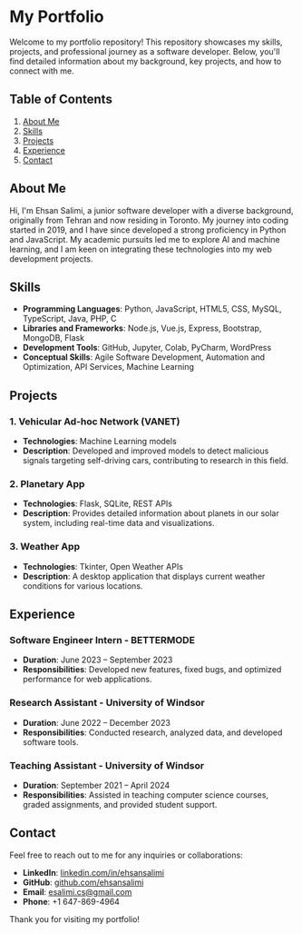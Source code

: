 # My Portfolio

Welcome to my portfolio repository! This repository showcases my skills, projects, and professional journey as a software developer. Below, you'll find detailed information about my background, key projects, and how to connect with me.

## Table of Contents

1. [About Me](#about-me)
2. [Skills](#skills)
3. [Projects](#projects)
4. [Experience](#experience)
5. [Contact](#contact)

## About Me

Hi, I'm Ehsan Salimi, a junior software developer with a diverse background, originally from Tehran and now residing in Toronto. My journey into coding started in 2019, and I have since developed a strong proficiency in Python and JavaScript. My academic pursuits led me to explore AI and machine learning, and I am keen on integrating these technologies into my web development projects.

## Skills

- **Programming Languages**: Python, JavaScript, HTML5, CSS, MySQL, TypeScript, Java, PHP, C
- **Libraries and Frameworks**: Node.js, Vue.js, Express, Bootstrap, MongoDB, Flask
- **Development Tools**: GitHub, Jupyter, Colab, PyCharm, WordPress
- **Conceptual Skills**: Agile Software Development, Automation and Optimization, API Services, Machine Learning

## Projects

### 1. Vehicular Ad-hoc Network (VANET)
- **Technologies**: Machine Learning models
- **Description**: Developed and improved models to detect malicious signals targeting self-driving cars, contributing to research in this field.

### 2. Planetary App
- **Technologies**: Flask, SQLite, REST APIs
- **Description**: Provides detailed information about planets in our solar system, including real-time data and visualizations.

### 3. Weather App
- **Technologies**: Tkinter, Open Weather APIs
- **Description**: A desktop application that displays current weather conditions for various locations.

## Experience

### Software Engineer Intern - BETTERMODE
- **Duration**: June 2023 – September 2023
- **Responsibilities**: Developed new features, fixed bugs, and optimized performance for web applications.

### Research Assistant - University of Windsor
- **Duration**: June 2022 – December 2023
- **Responsibilities**: Conducted research, analyzed data, and developed software tools.

### Teaching Assistant - University of Windsor
- **Duration**: September 2021 – April 2024
- **Responsibilities**: Assisted in teaching computer science courses, graded assignments, and provided student support.

## Contact

Feel free to reach out to me for any inquiries or collaborations:

- **LinkedIn**: [linkedin.com/in/ehsansalimi](https://linkedin.com/in/ehsansalimi)
- **GitHub**: [github.com/ehsansalimi](https://github.com/ehsansalimi)
- **Email**: [esalimi.cs@gmail.com](mailto:esalimi.cs@gmail.com)
- **Phone**: +1 647-869-4964

Thank you for visiting my portfolio!
